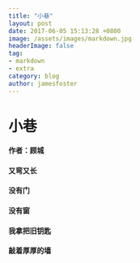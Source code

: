 ```yaml
---
title: "小巷"
layout: post
date: 2017-06-05 15:13:28 +0800
image: /assets/images/markdown.jpg
headerImage: false
tag:
- markdown
- extra
category: blog
author: jamesfoster
---
```

# 小巷
#### 作者：顾城
#### 又弯又长
#### 没有门
#### 没有窗
#### 我拿把旧钥匙
#### 敲着厚厚的墙

